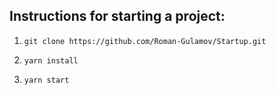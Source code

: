 ## Instructions for starting a project:

1. `git clone https://github.com/Roman-Gulamov/Startup.git`

2. `yarn install`

3. `yarn start`

